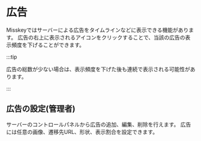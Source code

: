 # 広告
Misskeyではサーバーによる広告をタイムラインなどに表示できる機能があります。
広告の右上に表示されるアイコンをクリックすることで、当該の広告の表示頻度を下げることができます。

:::tip

広告の総数が少ない場合は、表示頻度を下げた後も連続で表示される可能性があります。

:::

## 広告の設定(管理者)
サーバーのコントロールパネルから広告の追加、編集、削除を行えます。
広告には任意の画像、遷移先URL、形状、表示割合を設定できます。
